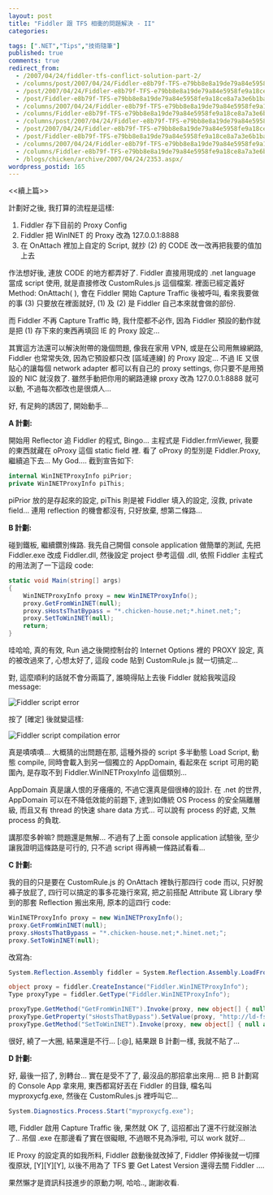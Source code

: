 ```yaml
---
layout: post
title: "Fiddler 跟 TFS 相衝的問題解決 - II"
categories:

tags: [".NET","Tips","技術隨筆"]
published: true
comments: true
redirect_from:
  - /2007/04/24/fiddler-tfs-conflict-solution-part-2/
  - /columns/post/2007/04/24/Fiddler-e8b79f-TFS-e79bb8e8a19de79a84e5958fe9a18ce8a7a3e6b1ba-II.aspx/
  - /post/2007/04/24/Fiddler-e8b79f-TFS-e79bb8e8a19de79a84e5958fe9a18ce8a7a3e6b1ba-II.aspx/
  - /post/Fiddler-e8b79f-TFS-e79bb8e8a19de79a84e5958fe9a18ce8a7a3e6b1ba-II.aspx/
  - /columns/2007/04/24/Fiddler-e8b79f-TFS-e79bb8e8a19de79a84e5958fe9a18ce8a7a3e6b1ba-II.aspx/
  - /columns/Fiddler-e8b79f-TFS-e79bb8e8a19de79a84e5958fe9a18ce8a7a3e6b1ba-II.aspx/
  - /columns/post/2007/04/24/Fiddler-e8b79f-TFS-e79bb8e8a19de79a84e5958fe9a18ce8a7a3e6b1ba---II.aspx/
  - /post/2007/04/24/Fiddler-e8b79f-TFS-e79bb8e8a19de79a84e5958fe9a18ce8a7a3e6b1ba---II.aspx/
  - /post/Fiddler-e8b79f-TFS-e79bb8e8a19de79a84e5958fe9a18ce8a7a3e6b1ba---II.aspx/
  - /columns/2007/04/24/Fiddler-e8b79f-TFS-e79bb8e8a19de79a84e5958fe9a18ce8a7a3e6b1ba---II.aspx/
  - /columns/Fiddler-e8b79f-TFS-e79bb8e8a19de79a84e5958fe9a18ce8a7a3e6b1ba---II.aspx/
  - /blogs/chicken/archive/2007/04/24/2353.aspx/
wordpress_postid: 165
---
```


<<續上篇>>

計劃好之後, 我打算的流程是這樣:

1. Fiddler 存下目前的 Proxy Config 
2. Fiddler 把 WinINET 的 Proxy 改為 127.0.0.1:8888 
3. 在 OnAttach 裡加上自定的 Script, 就抄 (2) 的 CODE 改一改再把我要的值加上去

作法想好後, 連放 CODE 的地方都弄好了. Fiddler 直接用現成的 .net language 當成 script 使用, 就是直接修改 CustomRules.js 這個檔案. 裡面已經定義好 Method: OnAttach( ), 會在 Fiddler 開始 Capture Traffic 後被呼叫, 看來我要做的事 (3) 只要放在裡面就好, (1) 及 (2) 是 Fiddler 自己本來就會做的部份.

而 Fiddler 不再 Capture Traffic 時, 我什麼都不必作, 因為 Fiddler 預設的動作就是把 (1) 存下來的東西再填回 IE 的 Proxy 設定...

其實這方法還可以解決附帶的幾個問題, 像我在家用 VPN, 或是在公司用無線網路, Fiddler 也常常失效, 因為它預設都只改 [區域連線] 的 Proxy 設定... 不過 IE 又很貼心的讓每個 network adapter 都可以有自己的 proxy settings, 你只要不是用預設的 NIC 就沒救了. 雖然手動把你用的網路連線 proxy 改為 127.0.0.1:8888 就可以動, 不過每次都改也是很煩人...

好, 有足夠的誘因了, 開始動手...

**A 計劃:**

開始用 Reflector 追 Fiddler 的程式, Bingo... 主程式是 Fiddler.frmViewer, 我要的東西就藏在 oProxy 這個 static field 裡. 看了 oProxy 的型別是 Fiddler.Proxy, 繼續追下去... My God.... 截到宣告如下:

```csharp
internal WinINETProxyInfo piPrior;
private WinINETProxyInfo piThis;
```

piPrior 放的是存起來的設定, piThis 則是被 Fiddler 填入的設定, 沒救, private field... 連用 reflection 的機會都沒有, 只好放棄, 想第二條路...

**B 計劃:**

碰到鐵板, 繼續鑽別條路. 我先自己開個 console application 做簡單的測試, 先把 Fiddler.exe 改成 Fiddler.dll, 然後設定 project 參考這個 .dll, 依照 Fiddler 主程式的用法測了一下這段 code:

```csharp
static void Main(string[] args)
{
    WinINETProxyInfo proxy = new WinINETProxyInfo();
    proxy.GetFromWinINET(null);
    proxy.sHostsThatBypass = "*.chicken-house.net;*.hinet.net;";
    proxy.SetToWinINET(null);
    return;
}
```

哇哈哈, 真的有效, Run 過之後開控制台的 Internet Options 裡的 PROXY 設定, 真的被改過來了, 心想太好了, 這段 code 貼到 CustomRule.js 就一切搞定...

對, 這麼順利的話就不會分兩篇了, 誰曉得貼上去後 Fiddler 就給我唉這段 message:

![Fiddler script error](/wp-content/be-files/WindowsLiveWriter/FiddlerTFSII_1D90/image04.png)

按了 [確定] 後就變這樣:

![Fiddler script compilation error](/wp-content/be-files/WindowsLiveWriter/FiddlerTFSII_1D90/image09.png)

真是嘖嘖嘖... 大概猜的出問題在那, 這種外掛的 script 多半動態 Load Script, 動態 compile, 同時會載入到另一個獨立的 AppDomain, 看起來在 script 可用的範圍內, 是存取不到 Fiddler.WinINETProxyInfo 這個類別... 

AppDomain 真是讓人恨的牙癢癢的, 不過它還真是個很棒的設計. 在 .net 的世界, AppDomain 可以在不降低效能的前題下, 達到如傳統 OS Process 的安全隔離層級, 而且又有 thread 的快速 share data 方式... 可以說有 process 的好處, 又無 process 的負耽.

講那麼多幹嘛? 問題還是無解... 不過有了上面 console application 試驗後, 至少讓我證明這條路是可行的, 只不過 script 得再繞一條路試看看...

**C 計劃:**

我的目的只是要在 CustomRule.js 的 OnAttach 裡執行那四行 code 而以, 只好脫褲子放屁了, 四行可以搞定的事多花幾行來寫, 把之前搭配 Attribute 寫 Library 學到的那套 Reflection 搬出來用, 原本的這四行 code:

```csharp
WinINETProxyInfo proxy = new WinINETProxyInfo();
proxy.GetFromWinINET(null);
proxy.sHostsThatBypass = "*.chicken-house.net;*.hinet.net;";
proxy.SetToWinINET(null);
```

改寫為:

```csharp
System.Reflection.Assembly fiddler = System.Reflection.Assembly.LoadFrom(@"Fiddler.exe");

object proxy = fiddler.CreateInstance("Fiddler.WinINETProxyInfo");
Type proxyType = fiddler.GetType("Fiddler.WinINETProxyInfo");

proxyType.GetMethod("GetFromWinINET").Invoke(proxy, new object[] { null as string });
proxyType.GetProperty("sHostsThatBypass").SetValue(proxy, "http://ld-fsweb.learningdigital.com:8080;", null);
proxyType.GetMethod("SetToWinINET").Invoke(proxy, new object[] { null as string });
```

很好, 繞了一大圈, 結果還是不行... [:@], 結果跟 B 計劃一樣, 我就不貼了...

**D 計劃:**

好, 最後一招了, 別轉台... 實在是受不了了, 最沒品的那招拿出來用... 把 B 計劃寫的 Console App 拿來用, 東西都寫好丟在 Fiddler 的目錄, 檔名叫 myproxycfg.exe, 然後在 CustomRules.js 裡呼叫它...

```csharp
System.Diagnostics.Process.Start("myproxycfg.exe");
```

嗯, Fiddler 啟用 Capture Traffic 後, 果然就 OK 了, 這招都出了還不行就沒辦法了.. 吊個 .exe 在那邊看了實在很礙眼, 不過眼不見為淨啦, 可以 work 就好...

IE Proxy 的設定真的如我所料, Fiddler 啟動後就改掉了, Fiddler 停掉後就一切揮復原狀, [Y][Y][Y], 以後不用為了 TFS 要 Get Latest Version 還得去關 Fiddler ....

果然懶才是資訊科技進步的原動力啊, 哈哈.., 謝謝收看.
